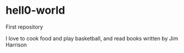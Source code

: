 # hell0-world
First repository 

I love to cook food and play basketball, and read books written by Jim Harrison
